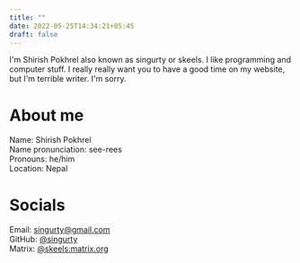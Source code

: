 ```yaml
---
title: ""
date: 2022-05-25T14:34:21+05:45
draft: false
---
```


I'm Shirish Pokhrel also known as singurty or skeels. I like programming and computer stuff. I really really want you to have a good time on my website, but I'm terrible writer. I'm sorry.

# About me
Name: Shirish Pokhrel  
Name pronunciation: see-rees  
Pronouns: he/him  
Location: Nepal

# Socials
Email: singurty@gmail.com  
GitHub: [@singurty](https://github.com/singurty)  
Matrix: [@skeels:matrix.org](https://matrix.to/#/@skeels:matrix.org)
